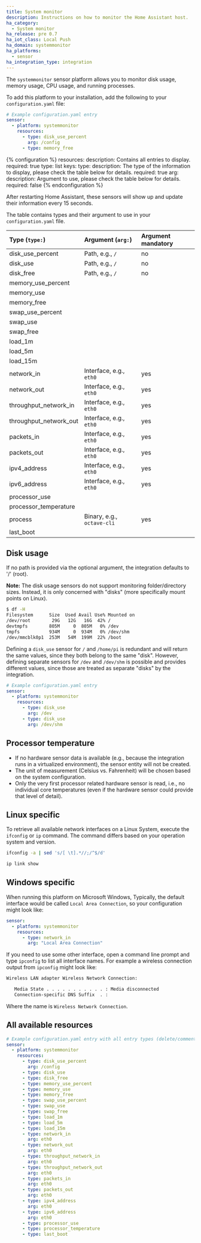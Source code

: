 ```yaml
---
title: System monitor
description: Instructions on how to monitor the Home Assistant host.
ha_category:
  - System monitor
ha_release: pre 0.7
ha_iot_class: Local Push
ha_domain: systemmonitor
ha_platforms:
  - sensor
ha_integration_type: integration
---
```


The `systemmonitor` sensor platform allows you to monitor disk usage,
memory usage, CPU usage, and running processes. 

To add this platform to your installation,
add the following to your `configuration.yaml` file:

```yaml
# Example configuration.yaml entry
sensor:
  - platform: systemmonitor
    resources:
      - type: disk_use_percent
        arg: /config
      - type: memory_free
```

{% configuration %}
resources:
  description: Contains all entries to display.
  required: true
  type: list
  keys:
    type:
      description: The type of the information to display, please check the table below for details.
      required: true
    arg:
      description: Argument to use, please check the table below for details.
      required: false
{% endconfiguration %}

After restarting Home Assistant, these sensors will show up and update their
information every 15 seconds.

The table contains types and their argument to use in your `configuration.yaml`
file.

| Type (`type:`)         | Argument (`arg:`)         | Argument mandatory        |
| :--------------------- |:--------------------------|:--------------------------|
| disk_use_percent       | Path, e.g., `/`           | no                        |
| disk_use               | Path, e.g., `/`           | no                        |
| disk_free              | Path, e.g., `/`           | no                        |
| memory_use_percent     |                           |                           |
| memory_use             |                           |                           |
| memory_free            |                           |                           |
| swap_use_percent       |                           |                           |
| swap_use               |                           |                           |
| swap_free              |                           |                           |
| load_1m                |                           |                           |
| load_5m                |                           |                           |
| load_15m               |                           |                           |
| network_in             | Interface, e.g., `eth0`   | yes                       |
| network_out            | Interface, e.g., `eth0`   | yes                       |
| throughput_network_in  | Interface, e.g., `eth0`   | yes                       |
| throughput_network_out | Interface, e.g., `eth0`   | yes                       |
| packets_in             | Interface, e.g., `eth0`   | yes                       |
| packets_out            | Interface, e.g., `eth0`   | yes                       |
| ipv4_address           | Interface, e.g., `eth0`   | yes                       |
| ipv6_address           | Interface, e.g., `eth0`   | yes                       |
| processor_use          |                           |                           |
| processor_temperature  |                           |                           |
| process                | Binary, e.g., `octave-cli` | yes                       |
| last_boot              |                           |                           |

## Disk usage

If no path is provided via the optional argument, the integration defaults to '/' (root).

**Note:** The disk usage sensors do not support monitoring folder/directory sizes. Instead, it is only concerned with "disks" (more specifically mount points on Linux).

```bash
$ df -H
Filesystem      Size  Used Avail Use% Mounted on
/dev/root        29G   12G   16G  42% /
devtmpfs        805M     0  805M   0% /dev
tmpfs           934M     0  934M   0% /dev/shm
/dev/mmcblk0p1  253M   54M  199M  22% /boot
```

Defining a `disk_use` sensor for `/` and `/home/pi` is redundant and will return the same values, since they both belong to the same "disk". However, defining separate sensors for `/dev` and `/dev/shm` is possible and provides different values, since those are treated as separate "disks" by the integration.

```yaml
# Example configuration.yaml entry
sensor:
  - platform: systemmonitor
    resources:
      - type: disk_use
        arg: /dev
      - type: disk_use
        arg: /dev/shm
```

## Processor temperature

- If no hardware sensor data is available (e.g., because the integration runs in a virtualized environment), the sensor entity will not be created.
- The unit of measurement (Celsius vs. Fahrenheit) will be chosen based on the system configuration.
- Only the very first processor related hardware sensor is read, i.e., no individual core temperatures (even if the hardware sensor could provide that level of detail).

## Linux specific

To retrieve all available network interfaces on a Linux System, execute the
`ifconfig` or `ip` command. The command differs based on your operation system and version.

```bash
ifconfig -a | sed 's/[ \t].*//;/^$/d'
```

```bash
ip link show
```

## Windows specific

When running this platform on Microsoft Windows, Typically,
the default interface would be called `Local Area Connection`,
so your configuration might look like:

```yaml
sensor:
  - platform: systemmonitor
    resources:
      - type: network_in
        arg: "Local Area Connection"
```

If you need to use some other interface, open a command line prompt and type `ipconfig` to list all interface names. For example a wireless connection output from `ipconfig` might look like:

```bash
Wireless LAN adapter Wireless Network Connection:

   Media State . . . . . . . . . . . : Media disconnected
   Connection-specific DNS Suffix  . :
```

Where the name is `Wireless Network Connection`.

## All available resources

```yaml
# Example configuration.yaml entry with all entry types (delete/comment out as necessary)
sensor:
  - platform: systemmonitor
    resources:
      - type: disk_use_percent
        arg: /config
      - type: disk_use
      - type: disk_free
      - type: memory_use_percent
      - type: memory_use
      - type: memory_free
      - type: swap_use_percent
      - type: swap_use
      - type: swap_free
      - type: load_1m
      - type: load_5m
      - type: load_15m
      - type: network_in
        arg: eth0
      - type: network_out
        arg: eth0
      - type: throughput_network_in
        arg: eth0
      - type: throughput_network_out
        arg: eth0
      - type: packets_in
        arg: eth0
      - type: packets_out
        arg: eth0
      - type: ipv4_address
        arg: eth0
      - type: ipv6_address
        arg: eth0
      - type: processor_use
      - type: processor_temperature
      - type: last_boot
```
